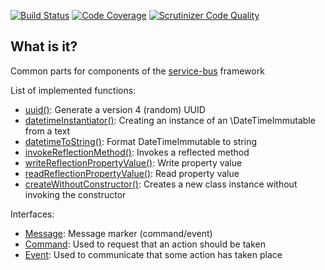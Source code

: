 [![Build Status](https://travis-ci.org/php-service-bus/common.svg?branch=master)](https://travis-ci.org/php-service-bus/common)
[![Code Coverage](https://scrutinizer-ci.com/g/php-service-bus/common/badges/coverage.png?b=master)](https://scrutinizer-ci.com/g/php-service-bus/common/?branch=master)
[![Scrutinizer Code Quality](https://scrutinizer-ci.com/g/php-service-bus/common/badges/quality-score.png?b=master)](https://scrutinizer-ci.com/g/php-service-bus/common/?branch=master)

## What is it?
Common parts for components of the [service-bus](https://github.com/php-service-bus/service-bus) framework

List of implemented functions:
* [uuid()](https://github.com/mmasiukevich/common/blob/master/src/functions.php#L29): Generate a version 4 (random) UUID
* [datetimeInstantiator()](https://github.com/mmasiukevich/common/blob/master/src/functions.php#L67): Creating an instance of an \DateTimeImmutable from a text
* [datetimeToString()](https://github.com/mmasiukevich/common/blob/master/src/functions.php#L100): Format DateTimeImmutable to string
* [invokeReflectionMethod()](https://github.com/mmasiukevich/common/blob/master/src/functions.php#L127): Invokes a reflected method
* [writeReflectionPropertyValue()](https://github.com/mmasiukevich/common/blob/master/src/functions.php#L153): Write property value
* [readReflectionPropertyValue()](https://github.com/mmasiukevich/common/blob/master/src/functions.php#L173): Read property value
* [createWithoutConstructor()](https://github.com/mmasiukevich/common/blob/master/src/functions.php#L230): Creates a new class instance without invoking the constructor

Interfaces:
* [Message](https://github.com/mmasiukevich/common/blob/master/src/Messages/Message.php): Message marker (command/event)
* [Command](https://github.com/mmasiukevich/common/blob/master/src/Messages/Command.php): Used to request that an action should be taken
* [Event](https://github.com/mmasiukevich/common/blob/master/src/Messages/Event.php): Used to communicate that some action has taken place